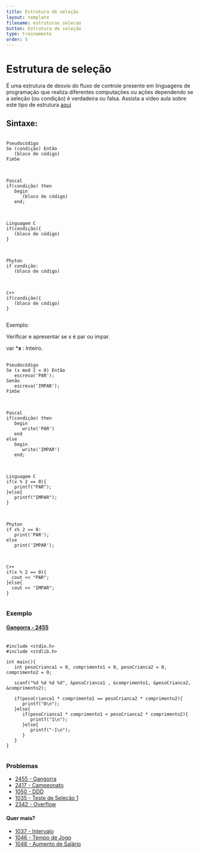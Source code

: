 ```yaml
---
title: Estrutura de seleção
layout: template
filename: estruturas_selecao
button: Estrutura de seleção
type: treinamento
order: 5
---
```

# Estrutura de seleção 
É uma estrutura de desvio do fluxo de controle presente em linguagens de programação que realiza diferentes computações ou ações dependendo se a seleção (ou condição) é verdadeira ou falsa. Assista a video aula sobre este tipo de estrutura [aqui](https://www.youtube.com/watch?v=sVkU_wXwO9s&ab_channel=COBI)

## Sintaxe:

<pre>
   <code class="language-plaintext">
Pseudocódigo            
Se (condição) Então     
   (bloco de código)    
FimSe                   
   </code>
</pre>

<pre>
   <code class="language-plaintext">
Pascal                  
if(condição) then
   begin
      (bloco de código)
   end;
   </code>
</pre>

<pre>
   <code class="language-c">
Linguagem C             
if(condição){
   (bloco de código)
}
   </code>
</pre>

<pre>
   <code class="language-python">
Phyton
if condição:   
   (bloco de código)
   </code>
</pre>

<pre>
   <code class="language-cpp">
C++
if(condição){
   (bloco de código)
}
   </code>
</pre>

Exemplo:

Verificar e apresentar se x é par ou impar.

var ***x**&#160;: Inteiro.

<pre>
   <code class="language-plaintext">
Pseudocódigo                          
Se (x mod 2 = 0) Então 
   escreva('PAR');     
Senão                  
   escreva('IMPAR');   
FimSe                  
    </code>
</pre>

<pre>
    <code class="language-plaintext">
Pascal
if(condição) then    
   begin             
      write('PAR')   
   end               
else                 
   begin             
      write('IMPAR') 
   end;              
    </code>
</pre>

<pre>
   <code class="language-c">
Linguagem C          
if(x&#160;% 2 == 0){      
   printf("PAR");    
}else{               
   printf("IMPAR");  
}
   </code>
</pre>

<pre>
    <code class="language-python">
Phyton
if x% 2 == 0:
   print('PAR');
else
   print('IMPAR');
    </code>
</pre>

<pre>
   <code class="language-cpp">
C++          
if(x&#160;% 2 == 0){      
  cout &lt;&lt; "PAR";    
}else{               
  cout &lt;&lt; "IMPAR";
}
   </code>
</pre>

### Exemplo
#### [Gangorra - 2455](https://www.beecrowd.com.br/judge/pt/problems/view/2455)

<pre>
   <code class="language-c">
#include &lt;stdio.h&gt;
#include &lt;stdlib.h&gt;

int main(){
   int pesoCrianca1 = 0, comprimento1 = 0, pesoCrianca2 = 0, comprimento2 = 0;

   scanf("%d&#160;%d&#160;%d&#160;%d", &amp;pesoCrianca1 , &amp;comprimento1, &amp;pesoCrianca2, &amp;comprimento2);

   if(pesoCrianca1 * comprimento1 == pesoCrianca2 * comprimento2){
      printf("0\n");
   }else{
      if(pesoCrianca1 * comprimento1 &lt; pesoCrianca2 * comprimento2){
         printf("1\n");
      }else{
         printf("-1\n");
      }
   }
}
   </code>
</pre>

### Problemas
- [2455 - Gangorra](https://www.beecrowd.com.br/judge/pt/problems/view/2455)
- [2417 - Campeonato](https://www.beecrowd.com.br/judge/pt/problems/view/2417)
- [1050 - DDD](https://www.beecrowd.com.br/judge/pt/problems/view/1050)
- [1035 - Teste de Seleção 1](https://www.beecrowd.com.br/judge/pt/problems/view/1035)
- [2342 - Overflow](https://www.beecrowd.com.br/judge/pt/problems/view/2342)

#### Quer mais?
- [1037 - Intervalo](https://www.beecrowd.com.br/judge/pt/problems/view/1037)
- [1046 - Tempo de Jogo](https://www.beecrowd.com.br/judge/pt/problems/view/1046)
- [1048 - Aumento de Salário](https://www.beecrowd.com.br/judge/pt/problems/view/1048)

